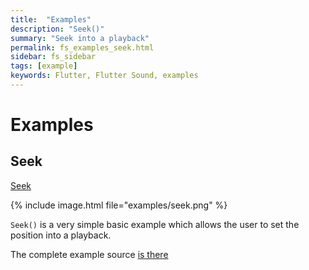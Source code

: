 ```yaml
---
title:  "Examples"
description: "Seek()"
summary: "Seek into a playback"
permalink: fs_examples_seek.html
sidebar: fs_sidebar
tags: [example]
keywords: Flutter, Flutter Sound, examples
---
```

# Examples

## Seek

[Seek](https://github.com/dooboolab/flutter_sound/blob/master/flutter_sound/example/lib/seek/seek.dart)

{% include image.html file="examples/seek.png" %}

`Seek()` is a very simple basic example which allows the user to set the position into a playback.

The complete example source [is there](https://github.com/dooboolab/flutter_sound/blob/master/flutter_sound/example/lib/seek/seek.dart)

